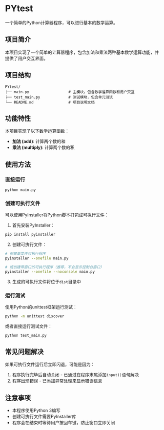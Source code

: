 # PYtest

一个简单的Python计算器程序，可以进行基本的数学运算。

## 项目简介

本项目实现了一个简单的计算器程序，包含加法和乘法两种基本数学运算功能，并提供了用户交互界面。

## 项目结构

```
PYtest/
├── main.py                  # 主模块，包含数学运算函数和用户交互
├── test_main.py             # 测试模块，包含单元测试
└── README.md                # 项目说明文档
```

## 功能特性

本项目实现了以下数学运算函数：

- **加法 (add)**: 计算两个数的和
- **乘法 (multiply)**: 计算两个数的积

## 使用方法

### 直接运行

```bash
python main.py
```

### 创建可执行文件

可以使用PyInstaller将Python脚本打包成可执行文件：

1. 首先安装PyInstaller：

```bash
pip install pyinstaller
```

2. 创建可执行文件：

```bash
# 创建单文件可执行程序
pyinstaller --onefile main.py

# 或创建带窗口的可执行程序（推荐，不会显示控制台窗口）
pyinstaller --onefile --noconsole main.py
```

3. 生成的可执行文件将位于`dist`目录中

### 运行测试

使用Python的unittest框架运行测试：

```bash
python -m unittest discover
```

或者直接运行测试文件：

```bash
python test_main.py
```

## 常见问题解决

如果可执行文件运行后立即闪退，可能是因为：

1. 程序执行完毕后自动关闭 - 已通过在程序末尾添加`input()`语句解决
2. 程序出现错误 - 已添加异常处理来显示错误信息

## 注意事项

- 本程序使用Python 3编写
- 创建可执行文件需要PyInstaller库
- 程序会在结束时等待用户按回车键，防止窗口立即关闭
